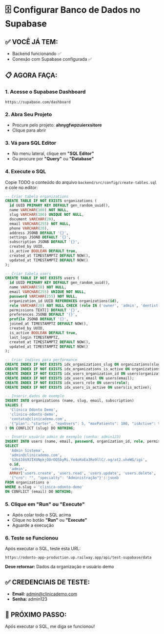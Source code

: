 # 🗄️ Configurar Banco de Dados no Supabase

## ✅ **VOCÊ JÁ TEM:**
- Backend funcionando ✅
- Conexão com Supabase configurada ✅

## 📋 **AGORA FAÇA:**

### 1. **Acesse o Supabase Dashboard**
```
https://supabase.com/dashboard
```

### 2. **Abra Seu Projeto**
- Procure pelo projeto: **ahnygfwpzuierxsitore**
- Clique para abrir

### 3. **Vá para SQL Editor**
- No menu lateral, clique em **"SQL Editor"**
- Ou procure por **"Query"** ou **"Database"**

### 4. **Execute o SQL**

Copie TODO o conteúdo do arquivo `backend/src/config/create-tables.sql` e cole no editor:

```sql
-- Criar tabela organizations
CREATE TABLE IF NOT EXISTS organizations (
  id UUID PRIMARY KEY DEFAULT gen_random_uuid(),
  name VARCHAR(100) NOT NULL,
  slug VARCHAR(100) UNIQUE NOT NULL,
  document VARCHAR(20),
  email VARCHAR(255) NOT NULL,
  phone VARCHAR(20),
  address JSONB DEFAULT '{}',
  settings JSONB DEFAULT '{}',
  subscription JSONB DEFAULT '{}',
  created_by UUID,
  is_active BOOLEAN DEFAULT true,
  created_at TIMESTAMPTZ DEFAULT NOW(),
  updated_at TIMESTAMPTZ DEFAULT NOW()
);

-- Criar tabela users
CREATE TABLE IF NOT EXISTS users (
  id UUID PRIMARY KEY DEFAULT gen_random_uuid(),
  name VARCHAR(50) NOT NULL,
  email VARCHAR(255) UNIQUE NOT NULL,
  password VARCHAR(255) NOT NULL,
  organization_id UUID REFERENCES organizations(id),
  role VARCHAR(20) NOT NULL CHECK (role IN ('owner', 'admin', 'dentist', 'secretary')),
  permissions TEXT[] DEFAULT '{}',
  preferences JSONB DEFAULT '{}',
  profile JSONB DEFAULT '{}',
  joined_at TIMESTAMPTZ DEFAULT NOW(),
  created_by UUID,
  is_active BOOLEAN DEFAULT true,
  last_login TIMESTAMPTZ,
  created_at TIMESTAMPTZ DEFAULT NOW(),
  updated_at TIMESTAMPTZ DEFAULT NOW()
);

-- Criar índices para performance
CREATE INDEX IF NOT EXISTS idx_organizations_slug ON organizations(slug);
CREATE INDEX IF NOT EXISTS idx_organizations_is_active ON organizations(is_active);
CREATE INDEX IF NOT EXISTS idx_users_organization_id ON users(organization_id);
CREATE INDEX IF NOT EXISTS idx_users_email ON users(email);
CREATE INDEX IF NOT EXISTS idx_users_role ON users(role);
CREATE INDEX IF NOT EXISTS idx_users_is_active ON users(is_active);

-- Inserir dados de exemplo
INSERT INTO organizations (name, slug, email, subscription) 
VALUES (
  'Clínica Odonto Demo',
  'clinica-odonto-demo',
  'contato@clinicademo.com',
  '{"plan": "starter", "maxUsers": 5, "maxPatients": 100, "isActive": true, "expiresAt": "2025-12-31T23:59:59Z"}'::jsonb
) ON CONFLICT (slug) DO NOTHING;

-- Inserir usuário admin de exemplo (senha: admin123)
INSERT INTO users (name, email, password, organization_id, role, permissions, profile)
SELECT 
  'Admin Sistema',
  'admin@clinicademo.com',
  '$2b$10$92IXUNpkjO0rOQ5byMi.Ye4oKoEa3Ro9llC/.og/at2.uheWG/igi',
  o.id,
  'admin',
  ARRAY['users.create', 'users.read', 'users.update', 'users.delete', 'organization.manage'],
  '{"cro": "", "specialty": "Administração"}'::jsonb
FROM organizations o 
WHERE o.slug = 'clinica-odonto-demo'
ON CONFLICT (email) DO NOTHING;
```

### 5. **Clique em "Run" ou "Execute"**
- Após colar todo o SQL acima
- Clique no botão **"Run"** ou **"Execute"**
- Aguarde a execução

### 6. **Teste se Funcionou**

Após executar o SQL, teste esta URL:

```
https://odonto-app-production.up.railway.app/api/test-supabase/data
```

**Deve retornar:** Dados da organização e usuário demo

## ✅ **CREDENCIAIS DE TESTE:**
- **Email:** admin@clinicademo.com
- **Senha:** admin123

## 🚀 **PRÓXIMO PASSO:**
Após executar o SQL, me diga se funcionou!
